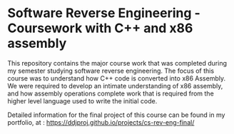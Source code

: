 # Software Reverse Engineering - Coursework with C++ and x86 assembly

<p>
This repository contains the major course work that was completed during my semester studying software reverse engineering. The focus of this course was to understand how C++ code is converted into x86 Assembly. We were required to develop an intimate understanding of x86 assembly, and how assembly operations complete work that is required from the higher level language used to write the initial code. 
</p>


Detailed information for the final project of this course can be found in my portfolio, at : https://ddjproj.github.io/projects/cs-rev-eng-final/


